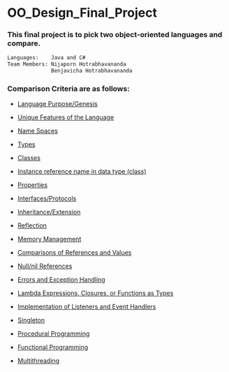 # OO_Design_Final_Project
### This final project is to pick two object-oriented languages and compare.
```sh
Languages:    Java and C#
Team Members: Nijaporn Hotrabhavananda 
              Benjavicha Hotrabhavananda
```

### Comparison Criteria are as follows: 

- [Language Purpose/Genesis](language-purposes.md)

- [Unique Features of the Language](unique-features.md)
 
- [Name Spaces](namespaces.md)

- [Types](types.md)

- [Classes](classes.md)

- [Instance reference name in data type (class)](instance-reference.md)

- [Properties](properties.md)
 
- [Interfaces/Protocols](interfac-protocals.md)

- [Inheritance/Extension](inheritance-and-extension.md)

- [Reflection](reflection.md)

- [Memory Management](memory-management.md)

- [Comparisons of References and Values](comparison-of-references-and-values.md)

- [Null/nil References](NULL-and-nil-references.md)

- [Errors and Exception Handling](errors-and-exception-handling.md)

- [Lambda Expressions, Closures, or Functions as Types](lambda-expression-closures-or-functions-as-types.md)

- [Implementation of Listeners and Event Handlers](implementation-of-list.md)

- [Singleton](singleton.md)

- [Procedural Programming]([procedural-programming.md)

- [Functional Programming](functional-programming.md)

- [Multithreading](multithreading.md)
